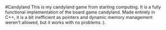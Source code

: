 #Candyland
This is my candyland game from starting computing. It is a fully functional implementation of the board game candyland. Made entirely in C++, it is a bit inefficient as pointers and dynamic memory management weren't allowed, but it works with no problems :).
